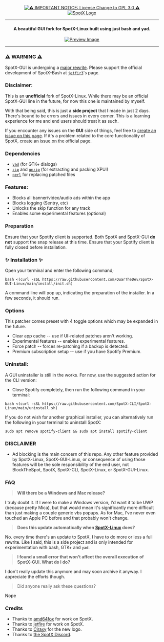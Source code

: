 <div align="center">
  <a href="https://github.com/QuarTheDev/SpotX-GUI-Linux/blob/main/LICENSE">
    <img src="https://media.discordapp.net/attachments/1124590893370986526/1143053694494056518/F8JwTtsLXvnq93qBTKNpXj5EZXuvrqpq.png" alt="⚠️ IMPORTANT NOTICE: License Change to GPL 3.0 ⚠️">
  </a>
</div>

<div align="center">
  <a href="https://github.com/QuarTheDev/SpotX-GUI-Linux">
    <img src="https://github.com/QuarTheDev/SpotX-GUI-Linux/raw/main/.github/Pic/spotlogo.png" alt="SpotX Logo">
  </a>
</div>

<hr>

<h4 align="center">A beautiful GUI fork for SpotX-Linux built using just bash and yad.</h4>

<div align="center">
  <a href="https://github.com/QuarTheDev/SpotX-GUI-Linux">
    <img src="https://github.com/QuarTheDev/SpotX-GUI-Linux/raw/main/.github/Pic/preview1.png" alt="Preview Image">
  </a>
</div>

---

### ⚠️ WARNING ⚠️

SpotX-GUI is undergoing a [major rewrite](https://github.com/QuarTheDev/SpotX-GUI-Linux/tree/rewrite). Please support the official development of SpotX-Bash at [`jetfir3`](https://github.com/jetfir3/SpotX-Bash)'s page.
    
### Disclaimer:

This is an **unofficial** fork of SpotX-Linux. While there may be an official SpotX-GUI line in the future, for now this one is maintained by myself.

With that being said, this is just a **side project** that I made in just 2 days. There's bound to be errors and issues in every corner. This is a learning experience for me and end users should treat it as such.

If you encounter any issues on the **GUI** side of things, feel free to [create an issue on this page](https://github.com/QuarTheDev/SpotX-GUI-Linux/issues/new). If it's a problem related to the core functionality of SpotX, [create an issue on the official page](https://github.com/SpotX-CLI/SpotX-Linux/issues/new).

### Dependencies

- <a href="https://howtoinstall.co/en/yad" title="Tip: run 'sudo apt install yad' to install.">`yad`</a> (for GTK+ dialogs)
- <a href="https://howtoinstall.co/en/zip" title="Tip: run 'sudo apt install zip' to install.">`zip`</a> and <a href="https://howtoinstall.co/en/unzip" title="Tip: run 'sudo apt install unzip' to install.">`unzip`</a> (for extracting and packing XPUI)
- <a href="https://howtoinstall.co/en/perl" title="Tip: run 'sudo apt install perl' to install.">`perl`</a> for replacing patched files

### Features:

- Blocks all banner/video/audio ads within the app
- Blocks logging (Sentry, etc)
- Unlocks the skip function for any track
- Enables some experimental features (optional)

### Preparation
Ensure that your Spotify client is supported. Both SpotX and SpotX-GUI **do not** support the snap release at this time. Ensure that your Spotify client is fully closed before installation.

### ✨ **Installation** ✨

Open your terminal and enter the following command;
```
bash <(curl -sSL https://raw.githubusercontent.com/QuarTheDev/SpotX-GUI-Linux/main/install/init.sh)
```
A command line will pop up, indicating the preparation of the installer. In a few seconds, it should run.

### Options

This patcher comes preset with 4 toggle options which may be expanded in the future.
- Clear app cache -- use if UI-related patches aren't working.
- Experimental features -- enables experimental features.
- Force patch -- forces re-patching if a backup is detected.
- Premium subscription setup -- use if you have Spotify Premium.

### Uninstall:

A GUI uninstaller is still in the works. For now, use the suggested action for the CLI version:

- Close Spotify completely, then run the following command in your terminal:
```
bash <(curl -sSL https://raw.githubusercontent.com/SpotX-CLI/SpotX-Linux/main/uninstall.sh)
```

If you do not wish for another graphical installer, you can alternatively run the following in your terminal to uninstall SpotX:
```
sudo apt remove spotify-client && sudo apt install spotify-client
```

### DISCLAIMER

- Ad blocking is the main concern of this repo. Any other feature provided by SpotX-Linux, SpotX-GUI-Linux, or consequence of using those features will be the sole responsibility of the end user, not BlockTheSpot, SpotX, SpotX-CLI, SpotX-Linux, or SpotX-GUI-Linux.

### FAQ

> **Will there be a Windows and Mac release?**

I truly doubt it. If I were to make a Windows version, I'd want it to be UWP (because pretty Mica), but that would mean it's significantly more difficult than just making a couple generic vbs popups. As for Mac, I've never even touched an Apple PC before and that probably won't change.

> **Does this update automatically when [SpotX-Linux](https://github.com/SpotX-CLI/SpotX-Linux) does?**

No. every time there's an update to SpotX, I have to do more or less a full rewrite. Like I said, this is a side project and is only intended for experimentation with bash, GTK+ and `yad`.

> **I found a small error that won't affect the overall execution of SpotX-GUI. What do I do?**

I don't really update this anymore and may soon archive it anyway. I appreciate the efforts though.

> Did anyone really ask these questions?

Nope
### Credits

- Thanks to [amd64fox](https://github.com/amd64fox/spotx) for work on SpotX.
- Thanks to [jetfire](https://github.com/jetfir3) for work on SpotX.
- Thanks to [Ciraxy](https://discordapp.com/users/300894605992394755/) for the new logo.
- Thanks to [the SpotX Discord](https://discord.gg/gqNbVRe3).
